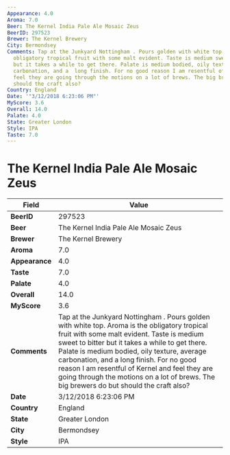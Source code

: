 ```yaml
---
Appearance: 4.0
Aroma: 7.0
Beer: The Kernel India Pale Ale Mosaic Zeus
BeerID: 297523
Brewer: The Kernel Brewery
City: Bermondsey
Comments: Tap at the Junkyard Nottingham . Pours golden with white top. Aroma is the
  obligatory tropical fruit with some malt evident. Taste is medium sweet to bitter
  but it takes a while to get there. Palate is medium bodied, oily texture, average
  carbonation, and a  long finish. For no good reason I am resentful of Kernel and
  feel they are going through the motions on a lot of brews. The big brewers do but
  should the craft also?
Country: England
Date: '"3/12/2018 6:23:06 PM"'
MyScore: 3.6
Overall: 14.0
Palate: 4.0
State: Greater London
Style: IPA
Taste: 7.0
---
```


# The Kernel India Pale Ale Mosaic Zeus

| Field         | Value |
|---------------|-------|
| **BeerID** | 297523 |
| **Beer** | The Kernel India Pale Ale Mosaic Zeus |
| **Brewer** | The Kernel Brewery |
| **Aroma** | 7.0 |
| **Appearance** | 4.0 |
| **Taste** | 7.0 |
| **Palate** | 4.0 |
| **Overall** | 14.0 |
| **MyScore** | 3.6 |
| **Comments** | Tap at the Junkyard Nottingham . Pours golden with white top. Aroma is the obligatory tropical fruit with some malt evident. Taste is medium sweet to bitter but it takes a while to get there. Palate is medium bodied, oily texture, average carbonation, and a  long finish. For no good reason I am resentful of Kernel and feel they are going through the motions on a lot of brews. The big brewers do but should the craft also? |
| **Date** | 3/12/2018 6:23:06 PM |
| **Country** | England |
| **State** | Greater London |
| **City** | Bermondsey |
| **Style** | IPA |
